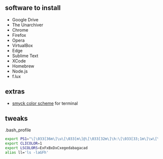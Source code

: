 ## software to install

- Google Drive
- The Unarchiver
- Chrome
- Firefox
- Opera
- VirtualBox
- Edge
- Sublime Text
- XCode
- Homebrew
- Node.js
- f.lux

## extras

- [smyck color scheme](http://color.smyck.org/) for terminal

## tweaks

.bash_profile
```bash
export PS1="\[\033[36m\]\u\[\033[m\]@\[\033[32m\]\h:\[\033[33;1m\]\w\[\033[m\]\$ "
export CLICOLOR=1
export LSCOLORS=ExFxBxDxCxegedabagacad
alias ll='ls -laGFh'
```
